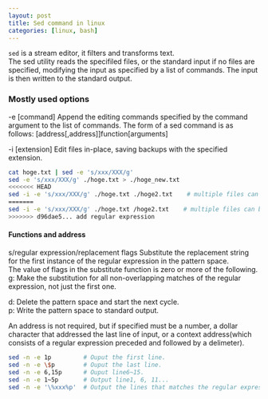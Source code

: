 ```yaml
---
layout: post
title: Sed command in linux
categories: [linux, bash]
---
```

`sed` is a stream editor, it filters and transforms text.  
The sed utility reads the specifiled files, or the standard input if no files are specified, modifying the input as specified by a list of commands. The input is then written to the standard output.

### Mostly used options

-e [command] 
    Append the editing commands specified by the command argument to the list of commands.
    The form of a sed command is as follows:
        [address[,address]]function[arguments]

-i [extension]
    Edit files in-place, saving backups with the specified extension.

```bash
cat hoge.txt | sed -e 's/xxx/XXX/g'
sed -e 's/xxx/XXX/g' ./hoge.txt > ./hoge_new.txt
<<<<<<< HEAD
sed -i -e 's/xxx/XXX/g' ./hoge.txt ./hoge2.txt    # multiple files can be seletec
=======
sed -i -e 's/xxx/XXX/g' ./hoge.txt /hoge2.txt    # multiple files can be selected
>>>>>>> d96dae5... add regular expression
```

#### Functions and address

s/regular expression/replacement flags
    Substitute the replacement string for the first instance of the regular expression in the pattern space.  
    The value of flags in the substitute function is zero or more of the following.  
        g: Make the substitution for all non-overlapping matches of the regular expression, not just the first one.  

d: Delete the pattern space and start the next cycle.  
p: Write the pattern space to standard output.  

An address is not required, but if specified must be a number, a dollar character that addressed the last line of input, or a context address(which consists of a regular expression preceded and followed by a delimeter).

```bash
sed -n -e 1p         # Ouput the first line. 
sed -n -e \$p        # Ouput the last line. 
sed -n -e 6,15p      # Ouput line6~15. 
sed -n -e 1~5p       # Output line1, 6, 11...
sed -n -e '\%xxx%p'  # Output the lines that matches the regular expression.
```
